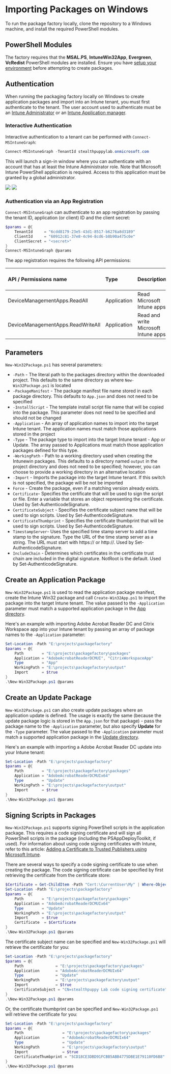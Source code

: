 # Importing Packages on Windows

To run the package factory locally, clone the repository to a Windows machine, and install the required PowerShell modules.

## PowerShell Modules

The factory requires that the **MSAL.PS**, **IntuneWin32App**, **Evergreen**, **VcRedist** PowerShell modules are installed. Ensure you have [setup your environment](https://stealthpuppy.com/packagefactory/setup/) before attempting to create packages.

## Authentication

When running the packaging factory locally on Windows to create application packages and import into an Intune tenant, you must first authenticate to the tenant. The user account used to authenticate must be an [Intune Administrator](https://learn.microsoft.com/en-us/azure/active-directory/roles/permissions-reference#intune-administrator) or an [Intune Application manager](https://learn.microsoft.com/en-us/microsoft-365/business-premium/m365bp-intune-admin-roles-in-the-mac).

### Interactive Authentication

Interactive authentication to a tenant can be performed with `Connect-MSIntuneGraph`:

```powershell
Connect-MSIntuneGraph -TenantId stealthpuppylab.onmicrosoft.com
```

This will launch a sign-in window where you can authenticate with an account that has at least the Intune Administrator role. Note that Microsoft Intune PowerShell application is required. Access to this application must be granted by a global administrator.

![](assets/img/auth01.png) ![](assets/img/auth02.png)

### Authentication via an App Registration

`Connect-MSIntuneGraph` can authenticate to an app registration by passing the tenant ID, application (or client) ID and the client secret:

```powershell
$params = @{
    TenantId     = "6cdd8179-23e5-43d1-8517-b6276a8d3189"
    ClientId     = "60912c81-37e8-4c94-8cd6-b8b90a475c0e"
    ClientSecret = "<secret>"
}
Connect-MSIntuneGraph @params
```

The app registration requires the following API permissions:

| API / Permissions name | Type | Description | Admin consent required |
|:--|:--|:--|:--|
| DeviceManagementApps.ReadAll | Application | Read Microsoft Intune apps | Yes |
| DeviceManagementApps.ReadWriteAll | Application | Read and write Microsoft Intune apps | Yes |

## Parameters

`New-Win32Package.ps1` has several parameters:

- `-Path` - The literal path to the packages directory within the downloaded project. This defaults to the same directory as where `New-Win32Package.ps1` is located
- `-PackageManifest` - The package manifest file name stored in each package directory. This defaults to `App.json` and does not need to be specified
- `-InstallScript` - The template install script file name that will be copied into the package. This parameter does not need to be specified and should not be changed
- `-Application` - An array of application names to import into the target Intune tenant. The application names must match those applications stored in the project
- `-Type` - The package type to import into the target Intune tenant - App or Update. The array passed to Applications must match those application packages defined for this type.
- `-WorkingPath` - Path to a working directory used when creating the Intunewin packages. This defaults to a directory named `output` in the project directory and does not need to be specified; however, you can choose to provide a working directory in an alternative location
- `-Import` - Imports the package into the target Intune tenant. If this switch is not specified, the package will be not be imported
- `Force` - Create the package, even if a matching version already exists.
- `Certificate`- Specifies the certificate that will be used to sign the script or file. Enter a variable that stores an object representing the certificate. Used by Set-AuthenticodeSignature.
- `CertificateSubject` - Specifies the certificate subject name that will be used to sign scripts. Used by Set-AuthenticodeSignature.
- `CertificateThumbprint` - Specifies the certificate thumbprint that will be used to sign scripts. Used by Set-AuthenticodeSignature.
- `TimestampServer`- Uses the specified time stamp server to add a time stamp to the signature. Type the URL of the time stamp server as a string. The URL must start with https:// or http://. Used by Set-AuthenticodeSignature.
- `IncludeChain` - Determines which certificates in the certificate trust chain are included in the digital signature. NotRoot is the default. Used by Set-AuthenticodeSignature.

## Create an Application Package

`New-Win32Package.ps1` is used to read the application package manifest, create the Intune Win32 package and call `Create-Win32App.ps1` to import the package into the target Intune tenant. The value passed to the `-Application` parameter must match a supported application package in the [App directory](https://github.com/aaronparker/packagefactory/tree/main/packages/App).

Here's an example with importing Adobe Acrobat Reader DC and Citrix Workspace app into your Intune tenant by passing an array of package names to the `-Application` parameter:

```powershell
Set-Location -Path "E:\projects\packagefactory"
$params = @{
    Path        = "E:\projects\packagefactory\packages"
    Application = "AdobeAcrobatReaderDCMUI", "CitrixWorkspaceApp"
    Type        = "App"
    WorkingPath = "E:\projects\packagefactory\output"
    Import      = $true
}
.\New-Win32Package.ps1 @params
```

## Create an Update Package

`New-Win32Package.ps1` can also create update packages where an application update is defined. The usage is exactly the same (because the update package logic is stored in the `App.json` for that package) - pass the package name to the `-Application` parameter, but also specify **Update** for the `-Type` parameter. The value passed to the `-Application` parameter must match a supported application package in the [Update directory](https://github.com/aaronparker/packagefactory/tree/main/packages/Update).

Here's an example with importing a Adobe Acrobat Reader DC update into your Intune tenant:

```powershell
Set-Location -Path "E:\projects\packagefactory"
$params = @{
    Path        = "E:\projects\packagefactory\packages"
    Application = "AdobeAcrobatReaderDCMUIx64"
    Type        = "Update"
    WorkingPath = "E:\projects\packagefactory\output"
    Import      = $true
}
.\New-Win32Package.ps1 @params
```

## Signing Scripts in Packages

`New-Win32Package.ps1` supports signing PowerShell scripts in the application package. This requires a code signing certificate and will sign all PowerShell scripts in the package (including the PSAppDeployToolkit, if used). For information about using code signing certificates with Intune, refer to this article: [Adding a Certificate to Trusted Publishers using Microsoft Intune](https://techcommunity.microsoft.com/t5/intune-customer-success/adding-a-certificate-to-trusted-publishers-using-microsoft/ba-p/1974488).

There are several ways to specify a code signing certificate to use when creating the package. The code signing certificate can be specified by first retrieving the certificate from the certificate store:

```powershell
$Certificate = Get-ChildItem -Path "Cert:\CurrentUser\My" | Where-Object { $_.Subject -eq "CN=stealthpuppy Lab code signing certificate" }
Set-Location -Path "E:\projects\packagefactory"
$params = @{
    Path        = "E:\projects\packagefactory\packages"
    Application = "AdobeAcrobatReaderDCMUIx64"
    Type        = "Update"
    WorkingPath = "E:\projects\packagefactory\output"
    Import      = $true
    Certificate  = $Certificate
}
.\New-Win32Package.ps1 @params
```

The certificate subject name can be specified and `New-Win32Package.ps1` will retrieve the certificate for you:

```powershell
Set-Location -Path "E:\projects\packagefactory"
$params = @{
    Path              = "E:\projects\packagefactory\packages"
    Application       = "AdobeAcrobatReaderDCMUIx64"
    Type              = "Update"
    WorkingPath       = "E:\projects\packagefactory\output"
    Import            = $true
    CertificateSubject = "CN=stealthpuppy Lab code signing certificate"
}
.\New-Win32Package.ps1 @params
```

Or, the certificate thumbprint can be specified and `New-Win32Package.ps1` will retrieve the certificate for you:

```powershell
Set-Location -Path "E:\projects\packagefactory"
$params = @{
    Path                 = "E:\projects\packagefactory\packages"
    Application          = "AdobeAcrobatReaderDCMUIx64"
    Type                 = "Update"
    WorkingPath          = "E:\projects\packagefactory\output"
    Import               = $true
    CertificateThumbprint = "5CD18CE3DBD91FCBB5ABB4775DBE1E79110FD6B8"
}
.\New-Win32Package.ps1 @params
```
